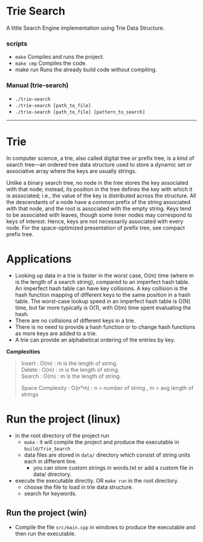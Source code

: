 # Trie Search
A little Search Engine implementation using Trie Data Structure.


### scripts
- `make`
    Compiles and runs the project.
- `make cmp`
    Compiles the code.
- make run
    Runs the already build code without compiling.

### Manual (trie-search)
- `./trie-search`
- `./trie-search [path_to_file]`
- `./trie-search [path_to_file] [pattern_to_search]`
---

#  Trie
In computer science, a trie, also called digital tree or prefix tree, is a kind of search tree—an ordered tree data structure used to store a dynamic set or associative array where the keys are usually strings.

Unlike a binary search tree, no node in the tree stores the key associated with that node; instead, its position in the tree defines the key with which it is associated; i.e., the value of the key is distributed across the structure. All the descendants of a node have a common prefix of the string associated with that node, and the root is associated with the empty string. Keys tend to be associated with leaves, though some inner nodes may correspond to keys of interest. Hence, keys are not necessarily associated with every node. For the space-optimized presentation of prefix tree, see compact prefix tree.



# Applications

- Looking up data in a trie is faster in the worst case, O(m) time (where m is the length of a search string), compared to an imperfect hash table. An imperfect hash table can have key collisions. A key collision is the hash function mapping of different keys to the same position in a hash table. The worst-case lookup speed in an imperfect hash table is O(N) time, but far more typically is O(1), with O(m) time spent evaluating the hash.
- There are no collisions of different keys in a trie.
- There is no need to provide a hash function or to change hash functions as more keys are added to a trie.
- A trie can provide an alphabetical ordering of the entries by key.


**Complexities**
> Insert : O(m)    : m is the length of string. <br>
> Delete : O(m)    : m is the length of string. <br>
> Search : O(m)    : m is the length of string. <br>
>
> Space Complexity : O(n*m)     :  n = number of string , m = avg length of strings

# Run the project (linux)
- in the root directory of the project run 
    - `make` : it will compile the project and produce the executable in `build/Trie_Search`
    - data files are stored in `data/` directory which consist of string units each in different line.
        - you can store custom strings in words.txt or add a custom file in data/ directory.
- execute the executable directly. OR `make run` in the root directory.
    - choose the file to load in trie data structure.
    - search for keywords.

## Run the project (win)
- Compile the file `src/main.cpp` in windows to produce the executable and then run the executable.





